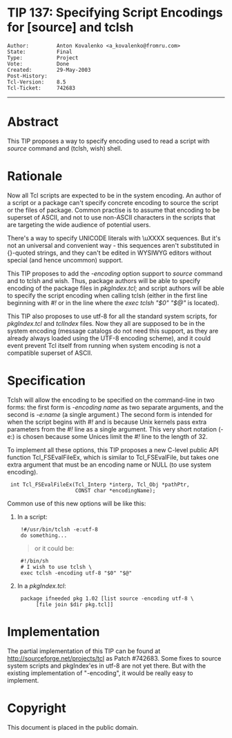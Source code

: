 # TIP 137: Specifying Script Encodings for [source] and tclsh
	Author:         Anton Kovalenko <a_kovalenko@fromru.com>
	State:          Final
	Type:           Project
	Vote:           Done
	Created:        29-May-2003
	Post-History:   
	Tcl-Version:    8.5
	Tcl-Ticket:     742683
-----

# Abstract

This TIP proposes a way to specify encoding used to read a script 
with _source_ command and \(tclsh, wish\) shell.

# Rationale

Now all Tcl scripts are expected to be in the system encoding.  An
author of a script or a package can't specify concrete encoding to
source the script or the files of package.  Common practise is to
assume that encoding to be superset of ASCII, and not to use non-ASCII
characters in the scripts that are targeting the wide audience of
potential users.

There's a way to specify UNICODE literals with \\uXXXX sequences.  But
it's not an universal and convenient way - this sequences aren't
substituted in \{\}-quoted strings, and they can't be edited in WYSIWYG
editors without special \(and hence uncommon\) support.

This TIP proposes to add the _-encoding_ option support to
_source_ command and to tclsh and wish.  Thus, package authors will be able
to specify encoding of the package files in _pkgIndex.tcl_; and
script authors will be able to specify the script encoding when
calling tclsh \(either in the first line beginning with _\#!_ or in
the line where the _exec tclsh "$0" "$@"_ is located\).

This TIP also proposes to use utf-8 for all the standard system
scripts, for _pkgIndex.tcl_ and _tclIndex_ files. Now they all are
supposed to be in the system encoding \(message catalogs do not need
this support, as they are already always loaded using the UTF-8
encoding scheme\), and it could event prevent Tcl itself from running
when system encoding is not a compatible superset of ASCII.

# Specification

Tclsh will allow the encoding to be specified on the command-line in
two forms: the first form is _-encoding name_ as two separate
arguments, and the second is _-e:name_ \(a single argument.\)
The second form is intended for when the script begins with _\#!_ and
is because Unix kernels pass extra parameters from the _\#!_ line as
a single argument. This very short notation \(-e:\) is chosen because
some Unices limit the _\#!_ line to the length of 32.

To implement all these options, this TIP proposes a new C-level public API function Tcl\_FSEvalFileEx, which is similar to Tcl\_FSEvalFile, but
takes one extra argument that must be an encoding name or NULL \(to use
system encoding\).

	 int Tcl_FSEvalFileEx(Tcl_Interp *interp, Tcl_Obj *pathPtr,
	                      CONST char *encodingName);

Common use of this new options will be like this:

 1. In a script:

		 !#/usr/bin/tclsh -e:utf-8
		 do something...

	 > or it could be:

		 #!/bin/sh
		 # I wish to use tclsh \
		 exec tclsh -encoding utf-8 "$0" "$@"

 2. In a _pkgIndex.tcl_:

		 package ifneeded pkg 1.02 [list source -encoding utf-8 \
		      [file join $dir pkg.tcl]]

# Implementation

The partial implementation of this TIP can be found at
<http://sourceforge.net/projects/tcl> as Patch \#742683. Some
fixes to source system scripts and pkgIndex'es in utf-8 are not
yet there. But with the existing implementation of "-encoding",
it would be really easy to implement.

# Copyright

This document is placed in the public domain.

